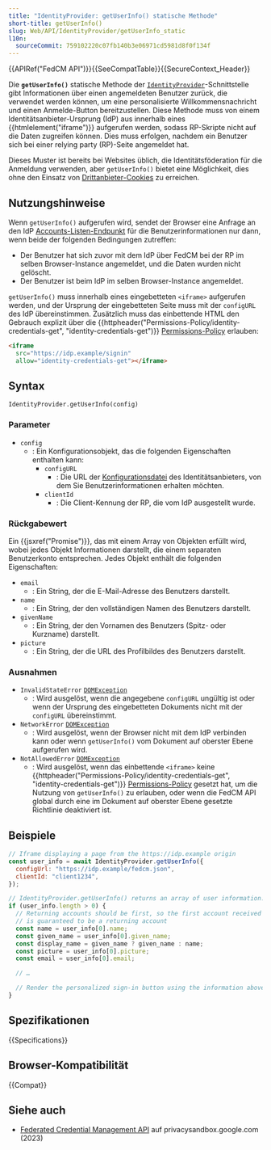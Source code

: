 ```yaml
---
title: "IdentityProvider: getUserInfo() statische Methode"
short-title: getUserInfo()
slug: Web/API/IdentityProvider/getUserInfo_static
l10n:
  sourceCommit: 759102220c07fb140b3e06971cd5981d8f0f134f
---
```


{{APIRef("FedCM API")}}{{SeeCompatTable}}{{SecureContext_Header}}

Die **`getUserInfo()`** statische Methode der [`IdentityProvider`](/de/docs/Web/API/IdentityProvider)-Schnittstelle gibt Informationen über einen angemeldeten Benutzer zurück, die verwendet werden können, um eine personalisierte Willkommensnachricht und einen Anmelde-Button bereitzustellen. Diese Methode muss von einem Identitätsanbieter-Ursprung (IdP) aus innerhalb eines {{htmlelement("iframe")}} aufgerufen werden, sodass RP-Skripte nicht auf die Daten zugreifen können. Dies muss erfolgen, nachdem ein Benutzer sich bei einer relying party (RP)-Seite angemeldet hat.

Dieses Muster ist bereits bei Websites üblich, die Identitätsföderation für die Anmeldung verwenden, aber `getUserInfo()` bietet eine Möglichkeit, dies ohne den Einsatz von [Drittanbieter-Cookies](/de/docs/Web/Privacy/Guides/Third-party_cookies) zu erreichen.

## Nutzungshinweise

Wenn `getUserInfo()` aufgerufen wird, sendet der Browser eine Anfrage an den IdP [Accounts-Listen-Endpunkt](/de/docs/Web/API/FedCM_API/IDP_integration#the_accounts_list_endpoint) für die Benutzerinformationen nur dann, wenn beide der folgenden Bedingungen zutreffen:

- Der Benutzer hat sich zuvor mit dem IdP über FedCM bei der RP im selben Browser-Instance angemeldet, und die Daten wurden nicht gelöscht.
- Der Benutzer ist beim IdP im selben Browser-Instance angemeldet.

`getUserInfo()` muss innerhalb eines eingebetteten `<iframe>` aufgerufen werden, und der Ursprung der eingebetteten Seite muss mit der `configURL` des IdP übereinstimmen. Zusätzlich muss das einbettende HTML den Gebrauch explizit über die {{httpheader("Permissions-Policy/identity-credentials-get", "identity-credentials-get")}} [Permissions-Policy](/de/docs/Web/HTTP/Guides/Permissions_Policy) erlauben:

```html
<iframe
  src="https://idp.example/signin"
  allow="identity-credentials-get"></iframe>
```

## Syntax

```js-nolint
IdentityProvider.getUserInfo(config)
```

### Parameter

- `config`
  - : Ein Konfigurationsobjekt, das die folgenden Eigenschaften enthalten kann:
    - `configURL`
      - : Die URL der [Konfigurationsdatei](/de/docs/Web/API/FedCM_API/IDP_integration#provide_a_config_file_and_endpoints) des Identitätsanbieters, von dem Sie Benutzerinformationen erhalten möchten.
    - `clientId`
      - : Die Client-Kennung der RP, die vom IdP ausgestellt wurde.

### Rückgabewert

Ein {{jsxref("Promise")}}, das mit einem Array von Objekten erfüllt wird, wobei jedes Objekt Informationen darstellt, die einem separaten Benutzerkonto entsprechen. Jedes Objekt enthält die folgenden Eigenschaften:

- `email`
  - : Ein String, der die E-Mail-Adresse des Benutzers darstellt.
- `name`
  - : Ein String, der den vollständigen Namen des Benutzers darstellt.
- `givenName`
  - : Ein String, der den Vornamen des Benutzers (Spitz- oder Kurzname) darstellt.
- `picture`
  - : Ein String, der die URL des Profilbildes des Benutzers darstellt.

### Ausnahmen

- `InvalidStateError` [`DOMException`](/de/docs/Web/API/DOMException)
  - : Wird ausgelöst, wenn die angegebene `configURL` ungültig ist oder wenn der Ursprung des eingebetteten Dokuments nicht mit der `configURL` übereinstimmt.
- `NetworkError` [`DOMException`](/de/docs/Web/API/DOMException)
  - : Wird ausgelöst, wenn der Browser nicht mit dem IdP verbinden kann oder wenn `getUserInfo()` vom Dokument auf oberster Ebene aufgerufen wird.
- `NotAllowedError` [`DOMException`](/de/docs/Web/API/DOMException)
  - : Wird ausgelöst, wenn das einbettende `<iframe>` keine {{httpheader("Permissions-Policy/identity-credentials-get", "identity-credentials-get")}} [Permissions-Policy](/de/docs/Web/HTTP/Guides/Permissions_Policy) gesetzt hat, um die Nutzung von `getUserInfo()` zu erlauben, oder wenn die FedCM API global durch eine im Dokument auf oberster Ebene gesetzte Richtlinie deaktiviert ist.

## Beispiele

```js
// Iframe displaying a page from the https://idp.example origin
const user_info = await IdentityProvider.getUserInfo({
  configUrl: "https://idp.example/fedcm.json",
  clientId: "client1234",
});

// IdentityProvider.getUserInfo() returns an array of user information.
if (user_info.length > 0) {
  // Returning accounts should be first, so the first account received
  // is guaranteed to be a returning account
  const name = user_info[0].name;
  const given_name = user_info[0].given_name;
  const display_name = given_name ? given_name : name;
  const picture = user_info[0].picture;
  const email = user_info[0].email;

  // …

  // Render the personalized sign-in button using the information above
}
```

## Spezifikationen

{{Specifications}}

## Browser-Kompatibilität

{{Compat}}

## Siehe auch

- [Federated Credential Management API](https://privacysandbox.google.com/cookies/fedcm) auf privacysandbox.google.com (2023)
